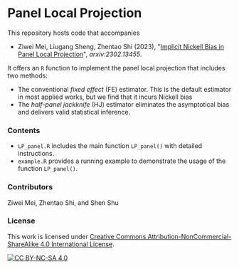 # Panel Local Projection


This repository hosts code that accompanies

* Ziwei Mei, Liugang Sheng, Zhentao Shi (2023), "[Implicit Nickell Bias in Panel Local Projection](https://arxiv.org/abs/2302.13455)", _arxiv:2302.13455_. 

It offers an `R` function to implement the panel local projection that includes two methods: 

- The conventional _fixed effect_ (FE) estimator. This is the default estimator in most applied works, but we find that it incurs Nickell bias
- The _half-panel jackknife_ (HJ) estimator eliminates the asymptotical bias and delivers valid statistical inference.



### Contents  

- `LP_panel.R` includes the main function `LP_panel()` with detailed instructions. 
- `example.R` provides a running example to demonstrate the usage of the function `LP_panel()`.



### Contributors 

Ziwei Mei, Zhentao Shi, and Shen Shu


### License

This work is licensed under
[Creative Commons Attribution-NonCommercial-ShareAlike 4.0 International License][cc-by-nc-sa].

[![CC BY-NC-SA 4.0][cc-by-nc-sa-shield]][cc-by-nc-sa]

[cc-by-nc-sa]: http://creativecommons.org/licenses/by-nc-sa/4.0/
[cc-by-nc-sa-image]: https://licensebuttons.net/l/by-nc-sa/4.0/88x31.png
[cc-by-nc-sa-shield]: https://img.shields.io/badge/License-CC%20BY--NC--SA%204.0-lightgrey.svg
